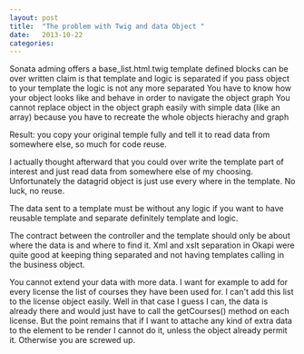 ```yaml
---
layout: post
title:  "The problem with Twig and data Object "
date:   2013-10-22
categories: 
---
```


Sonata adming offers a base_list.html.twig template
defined blocks can be over written
claim is that template and logic is separated
if you pass object to your template the logic is not any more separated
You have to know how your object looks like and behave in order to navigate the object graph
You cannot replace object in the object graph easily with simple data (like an array) because you have to recreate the whole objects hierachy and graph 

Result: you copy your original temple fully and tell it to read data from somewhere else, so much for code reuse.

I actually thought afterward that you could over write the template part of interest and just read data from somewhere else of my choosing. Unfortunately the datagrid object is just use every where in the template. No luck, no reuse.

The data sent to a template must be without any logic if you want to have reusable template and separate definitely template and logic.

The contract between the controller and the template should only be about where the data is and where to find it. Xml and xslt separation in Okapi were quite good at keeping thing separated and not having templates calling in the business object. 

You cannot extend your data with more data. I want for example to add for every license the list of courses they have been used for. I can't add this list to the license object easily. Well in that case I guess I can, the data is already there and would just have to call the getCourses() method on each license. But the point remains that if I want to attache any kind of extra data to the element to be render I cannot do it, unless the object already permit it. Otherwise you are screwed up.
